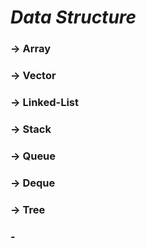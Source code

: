 # ***Data Structure*** 
### -> Array 
### -> Vector 
### -> Linked-List 
### -> Stack 
### -> Queue 
### -> Deque 
### -> Tree 
### -
